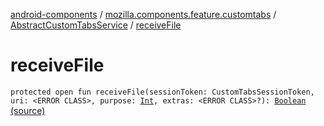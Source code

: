 [android-components](../../index.md) / [mozilla.components.feature.customtabs](../index.md) / [AbstractCustomTabsService](index.md) / [receiveFile](./receive-file.md)

# receiveFile

`protected open fun receiveFile(sessionToken: CustomTabsSessionToken, uri: <ERROR CLASS>, purpose: `[`Int`](https://kotlinlang.org/api/latest/jvm/stdlib/kotlin/-int/index.html)`, extras: <ERROR CLASS>?): `[`Boolean`](https://kotlinlang.org/api/latest/jvm/stdlib/kotlin/-boolean/index.html) [(source)](https://github.com/mozilla-mobile/android-components/blob/master/components/feature/customtabs/src/main/java/mozilla/components/feature/customtabs/AbstractCustomTabsService.kt#L131)